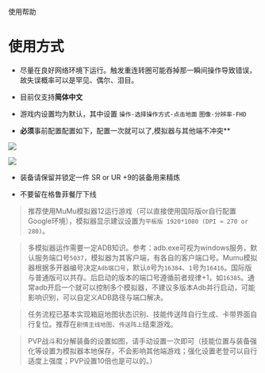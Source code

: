 使用帮助





# 使用方式

  

- 尽量在良好网络环境下运行。触发重连转圈可能吞掉那一瞬间操作导致错误，故失误概率可以是罕见、偶尔、泪目。

  

- 目前仅支持**简体中文**

  

- 游戏内设置均为默认，其中设置 `操作-选择操作方式-点击地面` `图像-分辨率-FHD`

  

- **必须**事前配置配置如下，配置一次就可以了,模拟器与其他端不冲突**

   

![](https://i.ibb.co/T3hwSS6/IT.png)

![](https://i.ibb.co/VpqPGzXQ/3.png)



- 装备请保留并锁定一件 SR or UR +9的装备用来精炼



- 不要留在格鲁菲餐厅下线

  

> 推荐使用MuMu模拟器12运行游戏（可以直接使用国际版or自行配置Google环境），模拟器显示建议设置为`平板版 1920*1080 (DPI ≈ 270 or 280)`。





> 多模拟器运作需要一定ADB知识。参考：adb.exe可视为windows服务，默认服务端口号`5037`，模拟器为其客户端，有各自的客户端口号。Mumu模拟器根据多开器编号决定`Adb端口号`，默认`0`号为`16384`、`1`号为`16416`。国际版与普通版可以共存。后启动的版本的端口号遵循前者规律+1，如`16385`。通常adb开启一个就可以控制多个模拟器，不建议多版本Adb并行启动，可能影响识别，可以自定义ADB路径与端口解决。





> 任务流程已基本实现箱庭地图状态识别、技能传送阵自行生成、卡带界面自行复位。推荐在`剧情主线地图`、`传送阵上`结束游戏。





> PVP战斗和分解装备的设置如图，请手动设置一次即可（技能位置与装备强化等设置为模拟器本地保存，不会影响其他端游戏；强化设置老登可以自行适度上强度；PVP设置10倍也是可以的。）







